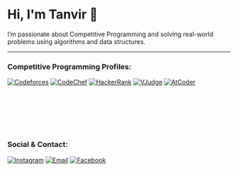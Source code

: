 # Hi, I'm Tanvir 👋 
I’m passionate about Competitive Programming and solving real-world problems using algorithms and data structures.

---

### Competitive Programming Profiles:
[![Codeforces](https://img.shields.io/badge/Codeforces-iamtanvir2003-2ea44f?style=flat&logo=codeforces&logoColor=white)](https://codeforces.com/profile/iamtanvir2003)
[![CodeChef](https://img.shields.io/badge/CodeChef-tanvir_156-ff7b00?style=flat&logo=codechef&logoColor=white)](https://www.codechef.com/users/tanvir_156)
[![HackerRank](https://img.shields.io/badge/HackerRank-iamtanvir2003-2ea44f?style=flat&logo=hackerrank&logoColor=white)](https://www.hackerrank.com/profile/iamtanvir2003)
[![VJudge](https://img.shields.io/badge/VJudge-tanvir_156-0b7285?style=flat&logo=github&logoColor=white)](https://vjudge.net/user/tanvir_156)
[![AtCoder](https://img.shields.io/badge/AtCoder-tanvir_156-00A6B7?style=flat&logo=github&logoColor=white)](https://atcoder.jp/users/tanvir_156)

<br> <br> <br> <br> <br>

### Social & Contact:
[![Instagram](https://img.shields.io/badge/Instagram-_tanvir.17_-E4405F?style=flat&logo=instagram&logoColor=white)](https://www.instagram.com/_tanvir.17_)
[![Email](https://img.shields.io/badge/Email-iamtanvir2003@gmail.com-D14836?style=flat&logo=gmail&logoColor=white)](mailto:iamtanvir2003@gmail.com)
[![Facebook](https://img.shields.io/badge/Facebook-MD.Tanvir-1877F2?style=flat&logo=facebook&logoColor=white)](https://www.facebook.com/md.tanvirhasanchowdhury2003)
